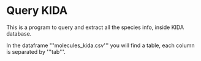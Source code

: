 # Query KIDA

This is a program to query and extract all the species info, inside KIDA database.

In the dataframe '''molecules_kida.csv''' you will find a table, each column is separated by '''tab'''. 